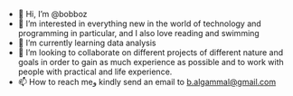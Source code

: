 - 👋 Hi, I’m @bobboz
- 👀 I’m interested in everything new in the world of technology and programming in particular, and I also love reading and swimming
- 🌱 I’m currently learning data analysis 
- 💞️ I’m looking to collaborate on different projects of different nature and goals in order to gain as much experience as possible and to work with people with practical and life experience.
- 📫 How to reach meو kindly send an email to b.algammal@gmail.com 

<!---
bobboz/bobboz is a ✨ special ✨ repository because its `README.md` (this file) appears on your GitHub profile.
You can click the Preview link to take a look at your changes.
--->

